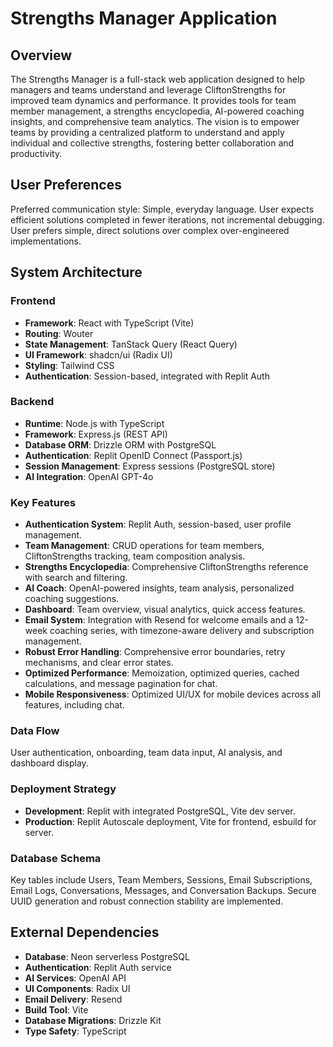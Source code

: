 # Strengths Manager Application

## Overview

The Strengths Manager is a full-stack web application designed to help managers and teams understand and leverage CliftonStrengths for improved team dynamics and performance. It provides tools for team member management, a strengths encyclopedia, AI-powered coaching insights, and comprehensive team analytics. The vision is to empower teams by providing a centralized platform to understand and apply individual and collective strengths, fostering better collaboration and productivity.

## User Preferences

Preferred communication style: Simple, everyday language.
User expects efficient solutions completed in fewer iterations, not incremental debugging.
User prefers simple, direct solutions over complex over-engineered implementations.

## System Architecture

### Frontend
- **Framework**: React with TypeScript (Vite)
- **Routing**: Wouter
- **State Management**: TanStack Query (React Query)
- **UI Framework**: shadcn/ui (Radix UI)
- **Styling**: Tailwind CSS
- **Authentication**: Session-based, integrated with Replit Auth

### Backend
- **Runtime**: Node.js with TypeScript
- **Framework**: Express.js (REST API)
- **Database ORM**: Drizzle ORM with PostgreSQL
- **Authentication**: Replit OpenID Connect (Passport.js)
- **Session Management**: Express sessions (PostgreSQL store)
- **AI Integration**: OpenAI GPT-4o

### Key Features
- **Authentication System**: Replit Auth, session-based, user profile management.
- **Team Management**: CRUD operations for team members, CliftonStrengths tracking, team composition analysis.
- **Strengths Encyclopedia**: Comprehensive CliftonStrengths reference with search and filtering.
- **AI Coach**: OpenAI-powered insights, team analysis, personalized coaching suggestions.
- **Dashboard**: Team overview, visual analytics, quick access features.
- **Email System**: Integration with Resend for welcome emails and a 12-week coaching series, with timezone-aware delivery and subscription management.
- **Robust Error Handling**: Comprehensive error boundaries, retry mechanisms, and clear error states.
- **Optimized Performance**: Memoization, optimized queries, cached calculations, and message pagination for chat.
- **Mobile Responsiveness**: Optimized UI/UX for mobile devices across all features, including chat.

### Data Flow
User authentication, onboarding, team data input, AI analysis, and dashboard display.

### Deployment Strategy
- **Development**: Replit with integrated PostgreSQL, Vite dev server.
- **Production**: Replit Autoscale deployment, Vite for frontend, esbuild for server.

### Database Schema
Key tables include Users, Team Members, Sessions, Email Subscriptions, Email Logs, Conversations, Messages, and Conversation Backups. Secure UUID generation and robust connection stability are implemented.

## External Dependencies

- **Database**: Neon serverless PostgreSQL
- **Authentication**: Replit Auth service
- **AI Services**: OpenAI API
- **UI Components**: Radix UI
- **Email Delivery**: Resend
- **Build Tool**: Vite
- **Database Migrations**: Drizzle Kit
- **Type Safety**: TypeScript